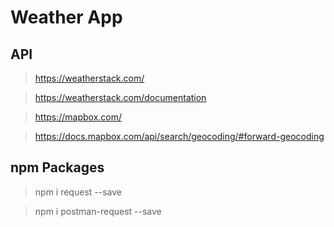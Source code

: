 # Weather App

## API

> https://weatherstack.com/

> https://weatherstack.com/documentation

> https://mapbox.com/

> https://docs.mapbox.com/api/search/geocoding/#forward-geocoding


## npm Packages

> npm i request --save

> npm i postman-request --save

